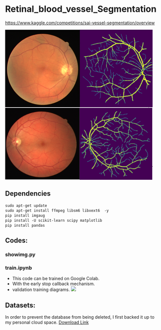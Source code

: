 # Retinal_blood_vessel_Segmentation
https://www.kaggle.com/competitions/sai-vessel-segmentation/overview

![](./readme_img/dataset_img.png)
## Dependencies
```shell
sudo apt-get update
sudo apt-get install ffmpeg libsm6 libxext6  -y
pip install imgaug
pip install -U scikit-learn scipy matplotlib
pip install pandas
```
## Codes:
### showimg.py
### train.ipynb
* This code can be trained on Google Colab.
* With the early stop callback mechanism.
* validation training diagrams.
![](./read_img/train_digram.png)

## Datasets: 
In order to prevent the database from being deleted, I first backed it up to my personal cloud space.
[Download Link](https://drive.google.com/drive/folders/1l_hZbxdLA_FtGKKI6yjV0fMYg1NkY-LX?usp=sharing)

